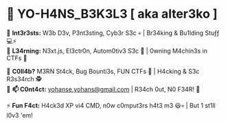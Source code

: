 # 👾 YO-H4NS_B3K3L3 [ aka alter3ko ]  

🔹 **Int3r3sts:** W3b D3v, P3nt3sting, Cyb3r S3c 💀 | Br34king & Bu1lding Stuƒƒ 💻⚡  
🔹 **L34rning:** N3xt.js, El3ctr0n, Autom0tiv3 S3c 🚗 | 0wning M4chin3s in CTFs 🎯  

🔹 **C0ll4b?** M3RN St4ck, Bug Bounti3s, FUN CTFs 🤝 | H4cking & S3c R3s34rch 🕵️  
🔹 **📫 C0nt4ct:** [yohanse.yohans@gmail.com](mailto:yohanse.yohans@gmail.com) | R34ch 0ut, N0 F34R! 🚀  

⚡ **Fun F4ct:** H4ck3d XP vi4 CMD, n0w c0mput3rs h4t3 m3 😆💀 | But 1 st1ll l0v3 'em!  




<!---
yohansbekele12/yohansbekele12 is a ✨ special ✨ repository because its `README.md` (this file) appears on your GitHub profile.
You can click the Preview link to take a look at your changes.
--->
